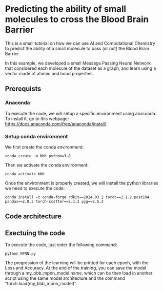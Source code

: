 # Predicting the ability of small molecules to cross the Blood Brain Barrier
This is a small tutorial on how we can use AI and Computational Chemistry to predict the ability of a small molecule to pass (or not) the Blood Brain Barrier.

In this example, we developed a small Message Passing Neural Network that considered each molecule of the dataset as a graph, and learn using a vector made of atomic and bond properties. 

## Prerequists

### Anaconda

To execute the code, we will setup a specific environment using anaconda. To install it, go to this webpage: https://docs.anaconda.com/free/anaconda/install/

### Setup conda environment

We first create the conda environment: 
```
conda create -n bbb python=3.8
```

Then we activate the conda environment:
```
conda activate bbb
```

Once the environment is properly created, we will install the python libraries we need to execute the code:
```
conda install -c conda-forge rdkit==2024.03.2 torch==2.1.2.post104 pandas==2.0.3 torch-scatter==2.1.2 pyg==2.5.3
```

## Code architecture

## Exectuing the code

To execute the code, just enter the following command:
```
python MPNN.py
```

The progression of the learning will be printed for each epoch, with the Loss and Accuracy. At the end of the training, you can save the model through a my_bbb_mpnn_model name, which can be then load in another script using the same model architecture and the command "torch.load(my_bbb_mpnn_model)".

